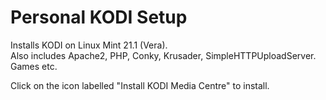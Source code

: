 # Personal KODI Setup
Installs KODI on Linux Mint 21.1 (Vera).<br>Also includes Apache2, PHP, Conky, Krusader, SimpleHTTPUploadServer. Games etc.

Click on the icon labelled "Install KODI Media Centre" to install.
